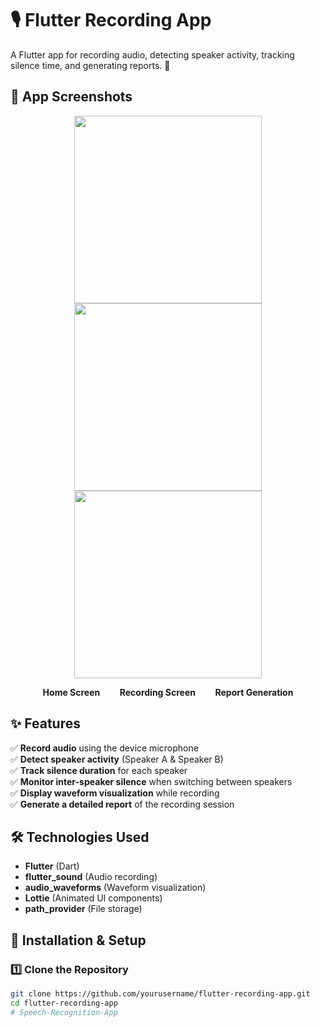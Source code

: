 # 🎙️ Flutter Recording App  

A Flutter app for recording audio, detecting speaker activity, tracking silence time, and generating reports. 🚀  

## 📸 App Screenshots  
<p align="center">
  <img src="assets/screenshots/homescreen.jpeg" width="300">
  <img src="assets/screenshots/recoding_screen.jpeg" width="300">
  <img src="assets/screenshots/Report_gen.jpeg" width="300">
</p>

<p align="center">
  <b>Home Screen</b> &nbsp;&nbsp;&nbsp;&nbsp;&nbsp;&nbsp;
  <b>Recording Screen</b> &nbsp;&nbsp;&nbsp;&nbsp;&nbsp;&nbsp;
  <b>Report Generation</b>
</p>


## ✨ Features  
✅ **Record audio** using the device microphone  
✅ **Detect speaker activity** (Speaker A & Speaker B)  
✅ **Track silence duration** for each speaker  
✅ **Monitor inter-speaker silence** when switching between speakers  
✅ **Display waveform visualization** while recording  
✅ **Generate a detailed report** of the recording session  

## 🛠️ Technologies Used  
- **Flutter** (Dart)  
- **flutter_sound** (Audio recording)  
- **audio_waveforms** (Waveform visualization)  
- **Lottie** (Animated UI components)  
- **path_provider** (File storage)  

## 🔧 Installation & Setup  

### 1️⃣ Clone the Repository  
```bash
git clone https://github.com/yourusername/flutter-recording-app.git
cd flutter-recording-app
#   S p e e c h - R e c o g n i t i o n - A p p  
 